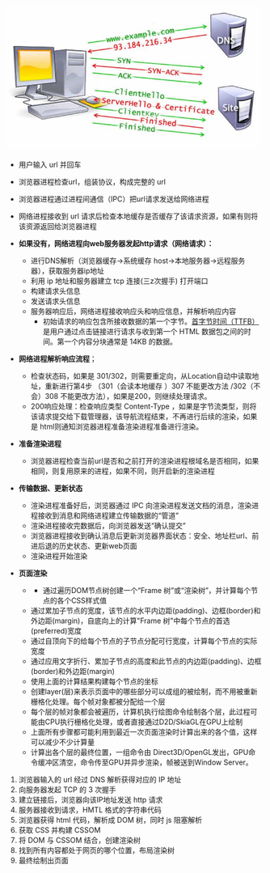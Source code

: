 
![](../assets/输入URL之后发生了什么-20240704195729729.jpg)
- 用户输入 url 并回车
- 浏览器进程检查url，组装协议，构成完整的 url 
- 浏览器进程通过进程间通信（IPC）把url请求发送给网络进程
- 网络进程接收到 url 请求后检查本地缓存是否缓存了该请求资源，如果有则将该资源返回给浏览器进程
- **如果没有，网络进程向web服务器发起http请求（网络请求）：**

	- 进行DNS解析（浏览器缓存->系统缓存 host->本地服务器->远程服务器），获取服务器ip地址
	- 利用 ip 地址和服务器建立 tcp 连接(三z次握手) 打开端口
	- 构建请求头信息
	- 发送请求头信息
	- 服务器响应后，网络进程接收响应头和响应信息，并解析响应内容
		- 初始请求的响应包含所接收数据的第一个字节。[首字节时间（TTFB）](https://developer.mozilla.org/zh-CN/docs/Glossary/Time_to_first_byte)是用户通过点击链接进行请求与收到第一个 HTML 数据包之间的时间。第一个内容分块通常是 14KB 的数据。

- **网络进程解析响应流程**；

	- 检查状态码，如果是 301/302，则需要重定向，从Location自动中读取地址，重新进行第4步 （301（会读本地缓存 ）307 不能更改方法 /302（不会）308 不能更改方法），如果是200，则继续处理请求。
	- 200响应处理：检查响应类型 Content-Type ，如果是字节流类型，则将该请求提交给下载管理器，该导航流程结束，不再进行后续的渲染，如果是 html则通知浏览器进程准备渲染进程准备进行渲染。

- **准备渲染进程**

	- 浏览器进程检查当前url是否和之前打开的渲染进程根域名是否相同，如果相同，则复用原来的进程，如果不同，则开启新的渲染进程

- **传输数据、更新状态**

	- 渲染进程准备好后，浏览器通过 IPC 向渲染进程发送文档的消息，渲染进程接收到消息和网络进程建立传输数据的“管道”
	- 渲染进程接收完数据后，向浏览器发送“确认提交”
	- 浏览器进程接收到确认消息后更新浏览器界面状态：安全、地址栏url、前进后退的历史状态、更新web页面
	- 渲染进程开始渲染

- **页面渲染**
	- - 通过遍历DOM节点树创建一个“Frame 树”或“渲染树”，并计算每个节点的各个CSS样式值
	- 通过累加子节点的宽度，该节点的水平内边距(padding)、边框(border)和外边距(margin)，自底向上的计算"Frame 树"中每个节点的首选(preferred)宽度
	- 通过自顶向下的给每个节点的子节点分配可行宽度，计算每个节点的实际宽度
	- 通过应用文字折行、累加子节点的高度和此节点的内边距(padding)、边框(border)和外边距(margin)
	- 使用上面的计算结果构建每个节点的坐标
	- 创建layer(层)来表示页面中的哪些部分可以成组的被绘制，而不用被重新栅格化处理。每个帧对象都被分配给一个层
	- 每个层的帧对象都会被遍历，计算机执行绘图命令绘制各个层，此过程可能由CPU执行栅格化处理，或者直接通过D2D/SkiaGL在GPU上绘制
	- 上面所有步骤都可能利用到最近一次页面渲染时计算出来的各个值，这样可以减少不少计算量
	- 计算出各个层的最终位置，一组命令由 Direct3D/OpenGL发出，GPU命令缓冲区清空，命令传至GPU并异步渲染，帧被送到Window Server。



1.  浏览器输入的 url 经过 DNS 解析获得对应的 IP 地址
2. 向服务器发起 TCP 的 3 次握手
3. 建立链接后，浏览器向该IP地址发送 http 请求
4. 服务器接收到请求，HMTL 格式的字符串代码
5. 浏览器获得 html 代码，解析成 DOM 树，同时 js 阻塞解析
6. 获取 CSS 并构建 CSSOM
7. 将 DOM 与 CSSOM 结合，创建渲染树
8. 找到所有内容都处于网页的哪个位置，布局渲染树
9. 最终绘制出页面

